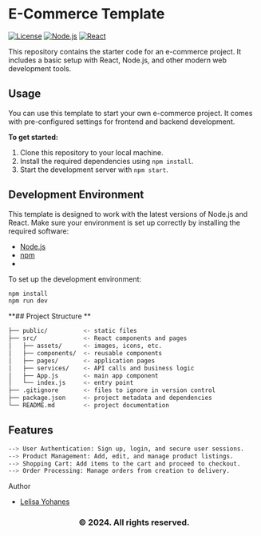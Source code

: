 # E-Commerce Template


[![License](https://img.shields.io/badge/License-MIT-yellow.svg)](https://opensource.org/licenses/MIT)
[![Node.js](https://img.shields.io/badge/Node.js-v16.13.0-green.svg)](https://nodejs.org/)
[![React](https://img.shields.io/badge/React-18.0.0-blue.svg)](https://reactjs.org/)

This repository contains the starter code for an e-commerce project. It includes a basic setup with React, Node.js, and other modern web development tools.

## Usage

You can use this template to start your own e-commerce project. It comes with pre-configured settings for frontend and backend development.

**To get started:**

1. Clone this repository to your local machine.
2. Install the required dependencies using `npm install`.
3. Start the development server with `npm start`.

## Development Environment

This template is designed to work with the latest versions of Node.js and React. Make sure your environment is set up correctly by installing the required software:

- [Node.js](https://nodejs.org/)
- [npm](https://www.npmjs.com/)
- 

To set up the development environment:

```bash
npm install
npm run dev


```

**##  Project Structure **
```bash
├── public/          <- static files
├── src/             <- React components and pages
│   ├── assets/      <- images, icons, etc.
│   ├── components/  <- reusable components
│   ├── pages/       <- application pages
│   ├── services/    <- API calls and business logic
│   ├── App.js       <- main app component
│   └── index.js     <- entry point
├── .gitignore       <- files to ignore in version control
├── package.json     <- project metadata and dependencies
└── README.md        <- project documentation

```
## Features

```bash 
--> User Authentication: Sign up, login, and secure user sessions.
--> Product Management: Add, edit, and manage product listings.
--> Shopping Cart: Add items to the cart and proceed to checkout.
--> Order Processing: Manage orders from creation to delivery.
```
Author
- [Lelisa Yohanes](https://github.com/Lelisayohanes/)


<h3 align="center">© 2024. All rights reserved.</h3>
